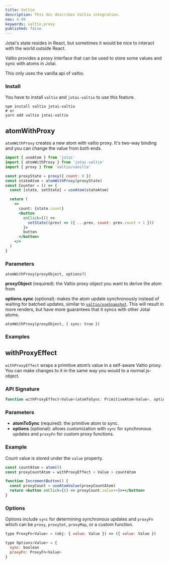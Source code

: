 ```yaml
---
title: Valtio
description: This doc describes Valtio integration.
nav: 4.99
keywords: valtio,proxy
published: false
---
```


Jotai's state resides in React, but sometimes it would be nice
to interact with the world outside React.

Valtio provides a proxy interface that can be used to store some values
and sync with atoms in Jotai.

This only uses the vanilla api of valtio.

### Install

You have to install `valtio` and `jotai-valtio` to use this feature.

```
npm install valtio jotai-valtio
# or
yarn add valtio jotai-valtio
```

## atomWithProxy

`atomWithProxy` creates a new atom with valtio proxy.
It's two-way binding and you can change the value from both ends.

```jsx
import { useAtom } from 'jotai'
import { atomWithProxy } from 'jotai-valtio'
import { proxy } from 'valtio/vanilla'

const proxyState = proxy({ count: 0 })
const stateAtom = atomWithProxy(proxyState)
const Counter = () => {
  const [state, setState] = useAtom(stateAtom)

  return (
    <>
      count: {state.count}
      <button
        onClick={() =>
          setState((prev) => ({ ...prev, count: prev.count + 1 }))
        }>
        button
      </button>
    </>
  )
}
```

### Parameters

```
atomWithProxy(proxyObject, options?)
```

**proxyObject** (required): the Valtio proxy object you want to derive the atom from

**options.sync** (optional): makes the atom update synchronously instead of waiting for batched updates, similar to [`valtio/useSnapshot`](https://github.com/pmndrs/valtio#update-synchronously). This will result in more renders, but have more guarantees that it syncs with other Jotai atoms.

```
atomWithProxy(proxyObject, { sync: true })
```

### Examples

<CodeSandbox id="ew98ll" />

## withProxyEffect

`withProxyEffect` wraps a primitive atom’s value in a self-aware Valtio proxy. You can make changes to it in the same way you would to a normal js-object.

### API Signature

```jsx
function withProxyEffect<Value>(atomToSync: PrimitiveAtom<Value>, options?: Options<Value>): Atom<{ value: Value}>
```

### Parameters

- **atomToSync** (required): the primitive atom to sync.
- **options** (optional): allows customization with `sync` for synchronous updates and `proxyFn` for custom proxy functions.

### Example

Count value is stored under the `value` property.

```jsx
const countAtom = atom(0)
const proxyCountAtom = withProxyEffect < Value > countAtom

function IncrementButton() {
  const proxyCount = useAtomValue(proxyCountAtom)
  return <button onClick={() => proxyCount.value++}>+</button>
}
```

### Options

Options include `sync` for determining synchronous updates and `proxyFn` which can be `proxy`, `proxySet`, `proxyMap`, or a custom function.

```jsx
type ProxyFn<Value> = (obj: { value: Value }) => ({ value: Value })

type Options<Value> = {
  sync: boolean
  proxyFn: ProxyFn<Value>
}
```
